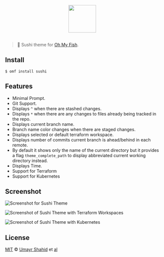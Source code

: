 <div align="center">
  <a href="http://github.com/oh-my-fish/oh-my-fish">
  <img width=90px  src="https://cloud.githubusercontent.com/assets/8317250/8510172/f006f0a4-230f-11e5-98b6-5c2e3c87088f.png">
  </a>
</div>
<br>

> 🍣 Sushi theme for [Oh My Fish][omf-link].

## Install

```fish
$ omf install sushi
```

## Features

* Minimal Prompt.
* Git Support.
* Displays `^` when there are stashed changes.
* Displays `*` when there are any changes to files already being tracked in the repo.
* Displays current branch name.
* Branch name color changes when there are staged changes.
* Displays selected or default terraform workspace.
* Displays number of commits current branch is ahead/behind in each remote.
* By default it shows only the name of the current directory but it provides a flag `theme_complete_path` to display abbreviated current working directory instead.
* Displays Time.
* Support for Terraform
* Support for Kubernetes

## Screenshot

![Screenshot for Sushi Theme](https://camo.githubusercontent.com/98de9526e48e3ad03e761893c539891563e41276/68747470733a2f2f6769746875622d636c6f75642e73332e616d617a6f6e6177732e636f6d2f6173736574732f333037313934382f31303536353038362f66383463326432632d373565312d313165352d383234382d3364386262623965636565392e706e67)

![Screenshot of Sushi Theme with Terraform Workspaces](https://user-images.githubusercontent.com/7011993/43540375-907eeca8-9595-11e8-8af9-92183a3ad997.png)

![Screenshot of Sushi Theme with Kubernetes](https://user-images.githubusercontent.com/1866448/56770256-c09f8f00-67b3-11e9-9bcf-d654243e881c.png)

## License

[MIT][mit] © [Umayr Shahid][author] et [al][contributors]


[mit]:            http://opensource.org/licenses/MIT
[author]:         http://github.com/umayr
[contributors]:   https://github.com/umayr/sushi/graphs/contributors
[omf-link]:       https://www.github.com/oh-my-fish/oh-my-fish

[license-badge]:  https://img.shields.io/badge/license-MIT-007EC7.svg?style=flat-square
